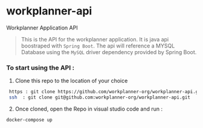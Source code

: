 # workplanner-api
Workplanner Application API

> This is the API for the workplanner application. It is java api boostraped with `Spring Boot`.
> The api will reference a MYSQL Database using the `MySQL` driver dependency provided by Spring Boot. 

### To start using the API :

1. Clone this repo to the location of your choice 
```bash
 https : git clone https://github.com/workplanner-org/workplanner-api.git
 ssh  : git clone git@github.com:workplanner-org/workplanner-api.git
```

2. Once cloned, open the Repo in visual studio code and run :
```bash 
docker-compose up
```
 
